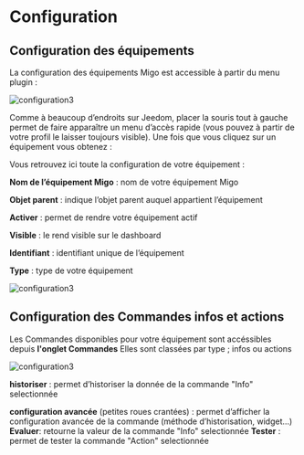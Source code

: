 # Configuration

## **Configuration des équipements**


La configuration des équipements Migo est accessible à partir du menu plugin :

![configuration3](https://limad.github.io/plugins-docs/plugins-docs/plugin-test/images/migoThermostat_screenshot4.PNG)


Comme à beaucoup d’endroits sur Jeedom, placer la souris tout à gauche permet de faire apparaître un menu d’accès rapide (vous pouvez à partir de votre profil le laisser toujours visible).
Une fois que vous cliquez sur un équipement vous obtenez :


Vous retrouvez ici toute la configuration de votre équipement :

**Nom de l’équipement Migo** : nom de votre équipement Migo

**Objet parent** : indique l’objet parent auquel appartient l’équipement

**Activer** : permet de rendre votre équipement actif

**Visible** : le rend visible sur le dashboard

**Identifiant** : identifiant unique de l’équipement

**Type** : type de votre équipement

![configuration3](https://limad.github.io/plugins-docs/plugins-docs/plugin-test/images/migoThermostat_screenshot5.PNG)




## Configuration des Commandes infos et actions

Les Commandes disponibles pour votre équipement sont accéssibles depuis **l'onglet Commandes**
Elles sont classées par type ; infos ou actions

![configuration3](https://limad.github.io/plugins-docs/plugins-docs/plugin-test/images/migoThermostat_screenshot5.PNG)



**historiser** : permet d’historiser la donnée de la commande "Info" selectionnée

**configuration avancée** (petites roues crantées) : permet d’afficher la configuration avancée de la commande (méthode d’historisation, widget…​)
**Evaluer**: retourne la valeur de la commande "Info" selectionnée
**Tester** : permet de tester la commande "Action" selectionnée
